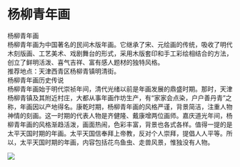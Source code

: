 # 杨柳青年画  
杨柳青年画  
杨柳青年画为中国著名的民间木版年画。它继承了宋、元绘画的传统，吸收了明代木刻版画、工艺美术、戏剧舞台的形式，采用木版套印和手工彩绘相结合的方法，创立了鲜明活泼、喜气吉祥、富有感人题材的独特风格。  
推荐地点：天津西青区杨柳青镇明清街。  
杨柳青年画历史传说  
杨柳青年画始于明代崇祯年间，清代光绪以前是年画发展的鼎盛时期。那时，天津杨柳青镇及其附近村庄，大都从事年画作坊生产，有“家家会点染，户户善丹青”之称，年画因以产地得名。康乾时期，杨柳青年画的风格严谨，背景简洁，注重人物神情的刻画。这一时期的代表人物是齐健隆、戴康增两位画师。嘉庆道光年间，杨柳青年画的风格渐趋活泼，画面热闹，色彩丰富，背景也各式各样。值得一提的是太平天国时期的年画。太平天国信奉拜上帝教，反对个人崇拜，提倡人人平等。所以，太平天国时期的年画，内容包括花鸟鱼虫、走兽风景，惟独没有人物。  

![](https://s1.imagehub.cc/images/2025/06/13/a64f202e168d09990dd019702d979c3c.png)  
